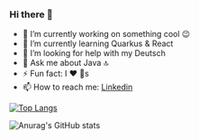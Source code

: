 ### Hi there 👋
- 🔭 I’m currently working on something cool :wink:
- 🌱 I’m currently learning Quarkus & React
- 🤔 I’m looking for help with my Deutsch
- 💬 Ask me about Java 🔝
- ⚡ Fun fact: I :heart: :dog:s
- 📫 How to reach me: [Linkedin](https://www.linkedin.com/in/tiagomacdev/)

[![Top Langs](https://github-readme-stats.vercel.app/api/top-langs/?username=tiagomac&layout=compact)](https://github.com/tiagomac/github-readme-stats)

![Anurag's GitHub stats](https://github-readme-stats.vercel.app/api?username=tiagomac&show_icons=true&theme=radical&count_private=true)


<!--
**tiagomac/tiagomac** is a ✨ _special_ ✨ repository because its `README.md` (this file) appears on your GitHub profile.

Here are some ideas to get you started:

- 🔭 I’m currently working on ...
- 🌱 I’m currently learning ...
- 👯 I’m looking to collaborate on ...
- 🤔 I’m looking for help with ...
- 💬 Ask me about ...
- 📫 How to reach me: ...
- 😄 Pronouns: ...
- ⚡ Fun fact: ...
-->

<img alt='analytics' src='https://profile-counter.glitch.me/tiagomac/count.svg' width='0px'>
